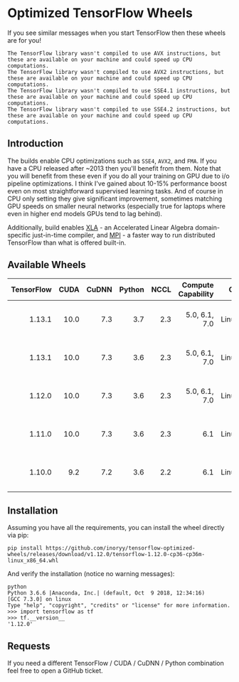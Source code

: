 # Optimized TensorFlow Wheels

If you see similar messages when you start TensorFlow then these wheels are for you!

```
The TensorFlow library wasn't compiled to use AVX instructions, but these are available on your machine and could speed up CPU computations.
The TensorFlow library wasn't compiled to use AVX2 instructions, but these are available on your machine and could speed up CPU computations.
The TensorFlow library wasn't compiled to use SSE4.1 instructions, but these are available on your machine and could speed up CPU computations.
The TensorFlow library wasn't compiled to use SSE4.2 instructions, but these are available on your machine and could speed up CPU computations.
```

## Introduction

The builds enable CPU optimizations such as `SSE4`, `AVX2`, and `FMA`. If you have a CPU released after ~2013 then you'll benefit from them. Note that you will benefit from these even if you do all your training on GPU due to i/o pipeline optimizations. I think I've gained about 10-15% performance boost even on most straightforward supervised learning tasks. And of course in CPU only setting they give significant improvement, sometimes matching GPU speeds on smaller neural networks (especially true for laptops where even in higher end models GPUs tend to lag behind).

Additionally, build enables [XLA](https://www.tensorflow.org/xla/) - an Accelerated Linear Algebra domain-specific just-in-time compiler, and [MPI](https://github.com/tensorflow/tensorflow/tree/master/tensorflow/contrib/mpi) - a faster way to run distributed TensorFlow than what is offered built-in.

## Available Wheels
|TensorFlow|CUDA|CuDNN|Python|NCCL|Compute Capability|OS|Link|
|---:|---:|---:|---:|---:|---:|---:|:---:|
|1.13.1|10.0|7.3|3.7|2.3|5.0, 6.1, 7.0|Linux|[tensorflow-1.13.1-cp37-cp37m-linux_x86_64.whl](https://github.com/inoryy/tensorflow-optimized-wheels/releases/download/v1.13.1-py37/tensorflow-1.13.1-cp37-cp37m-linux_x86_64.whl)|
|1.13.1|10.0|7.3|3.6|2.3|5.0, 6.1, 7.0|Linux|[tensorflow-1.13.1-cp36-cp36m-linux_x86_64.whl](https://github.com/inoryy/tensorflow-optimized-wheels/releases/download/v1.13.1/tensorflow-1.13.1-cp36-cp36m-linux_x86_64.whl)|
|1.12.0|10.0|7.3|3.6|2.3|5.0, 6.1, 7.0|Linux|[tensorflow-1.12.0-cp36-cp36m-linux_x86_64.whl](https://github.com/inoryy/tensorflow-optimized-wheels/releases/download/v1.12.0/tensorflow-1.12.0-cp36-cp36m-linux_x86_64.whl)|
|1.11.0|10.0|7.3|3.6|2.3|6.1|Linux|[tensorflow-1.11.0-cp36-cp36m-linux_x86_64.whl](https://github.com/inoryy/tensorflow-optimized-wheels/releases/download/v1.11.0/tensorflow-1.11.0-cp36-cp36m-linux_x86_64.whl)|
|1.10.0|9.2|7.2|3.6|2.2|6.1|Linux|[tensorflow-1.10.0-cp36-cp36m-linux_x86_64.whl](https://github.com/inoryy/tensorflow-optimized-wheels/releases/download/v1.10.0/tensorflow-1.10.0-cp36-cp36m-linux_x86_64.whl)|


## Installation

Assuming you have all the requirements, you can install the wheel directly via pip:

```
pip install https://github.com/inoryy/tensorflow-optimized-wheels/releases/download/v1.12.0/tensorflow-1.12.0-cp36-cp36m-linux_x86_64.whl
```
And verify the installation (notice no warning messages):

```
python
Python 3.6.6 |Anaconda, Inc.| (default, Oct  9 2018, 12:34:16) 
[GCC 7.3.0] on linux
Type "help", "copyright", "credits" or "license" for more information.
>>> import tensorflow as tf
>>> tf.__version__
'1.12.0'
```

## Requests

If you need a different TensorFlow / CUDA / CuDNN / Python combination feel free to open a GitHub ticket.
